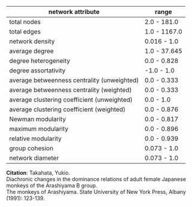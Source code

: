 network attribute|range
---|---
total nodes|2.0 - 181.0
total edges|1.0 - 1167.0
network density|0.016 - 1.0
average degree|1.0 - 37.645
degree heterogeneity|0.0 - 0.828
degree assortativity|-1.0 - 1.0
average betweenness centrality (unweighted)|0.0 - 0.333
average betweenness centrality (weighted)|0.0 - 0.333
average clustering coefficient (unweighted)|0.0 - 1.0
average clustering coefficient (weighted)|0.0 - 0.876
Newman modularity|0.0 - 0.817
maximum modularity|0.0 - 0.896
relative modularity|0.0 - 0.939
group cohesion|0.073 - 1.0
network diameter|0.073 - 1.0
**Citation**: Takahata, Yukio. <br>Diachronic changes in the dominance relations of adult female Japanese monkeys of the Arashiyama B group.<br> The monkeys of Arashiyama. State University of New York Press, Albany (1991): 123-139.